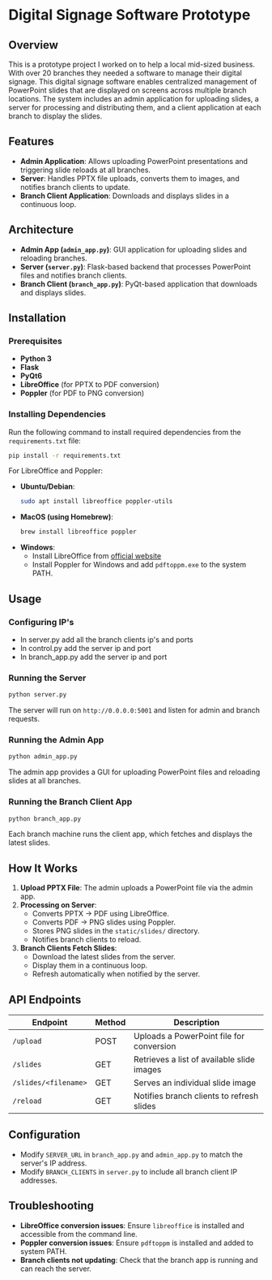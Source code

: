 # Digital Signage Software Prototype

## Overview
This is a prototype project I worked on to help a local mid-sized business. With over 20 branches they needed a software to manage their digital signage. 
This digital signage software enables centralized management of PowerPoint slides that are displayed on screens across multiple branch locations. The system includes an admin application for uploading slides, a server for processing and distributing them, and a client application at each branch to display the slides.

## Features
- **Admin Application**: Allows uploading PowerPoint presentations and triggering slide reloads at all branches.
- **Server**: Handles PPTX file uploads, converts them to images, and notifies branch clients to update.
- **Branch Client Application**: Downloads and displays slides in a continuous loop.

## Architecture
- **Admin App (`admin_app.py`)**: GUI application for uploading slides and reloading branches.
- **Server (`server.py`)**: Flask-based backend that processes PowerPoint files and notifies branch clients.
- **Branch Client (`branch_app.py`)**: PyQt-based application that downloads and displays slides.

## Installation
### Prerequisites
- **Python 3**
- **Flask**
- **PyQt6**
- **LibreOffice** (for PPTX to PDF conversion)
- **Poppler** (for PDF to PNG conversion)

### Installing Dependencies
Run the following command to install required dependencies from the `requirements.txt` file:
```sh
pip install -r requirements.txt
```

For LibreOffice and Poppler:
- **Ubuntu/Debian**:
  ```sh
  sudo apt install libreoffice poppler-utils
  ```
- **MacOS (using Homebrew)**:
  ```sh
  brew install libreoffice poppler
  ```
- **Windows**:
  - Install LibreOffice from [official website](https://www.libreoffice.org/)
  - Install Poppler for Windows and add `pdftoppm.exe` to the system PATH.

## Usage
### Configuring IP's
  - In server.py add all the branch clients ip's and ports
  - In control.py add the server ip and port
  - In branch_app.py add the server ip and port

### Running the Server
```sh
python server.py
```
The server will run on `http://0.0.0.0:5001` and listen for admin and branch requests.

### Running the Admin App
```sh
python admin_app.py
```
The admin app provides a GUI for uploading PowerPoint files and reloading slides at all branches.

### Running the Branch Client App
```sh
python branch_app.py
```
Each branch machine runs the client app, which fetches and displays the latest slides.

## How It Works
1. **Upload PPTX File**: The admin uploads a PowerPoint file via the admin app.
2. **Processing on Server**:
   - Converts PPTX → PDF using LibreOffice.
   - Converts PDF → PNG slides using Poppler.
   - Stores PNG slides in the `static/slides/` directory.
   - Notifies branch clients to reload.
3. **Branch Clients Fetch Slides**:
   - Download the latest slides from the server.
   - Display them in a continuous loop.
   - Refresh automatically when notified by the server.

## API Endpoints
| Endpoint        | Method | Description |
|---------------|--------|-------------|
| `/upload`     | POST   | Uploads a PowerPoint file for conversion |
| `/slides`     | GET    | Retrieves a list of available slide images |
| `/slides/<filename>` | GET | Serves an individual slide image |
| `/reload`     | GET    | Notifies branch clients to refresh slides |

## Configuration
- Modify `SERVER_URL` in `branch_app.py` and `admin_app.py` to match the server's IP address.
- Modify `BRANCH_CLIENTS` in `server.py` to include all branch client IP addresses.

## Troubleshooting
- **LibreOffice conversion issues**: Ensure `libreoffice` is installed and accessible from the command line.
- **Poppler conversion issues**: Ensure `pdftoppm` is installed and added to system PATH.
- **Branch clients not updating**: Check that the branch app is running and can reach the server.

